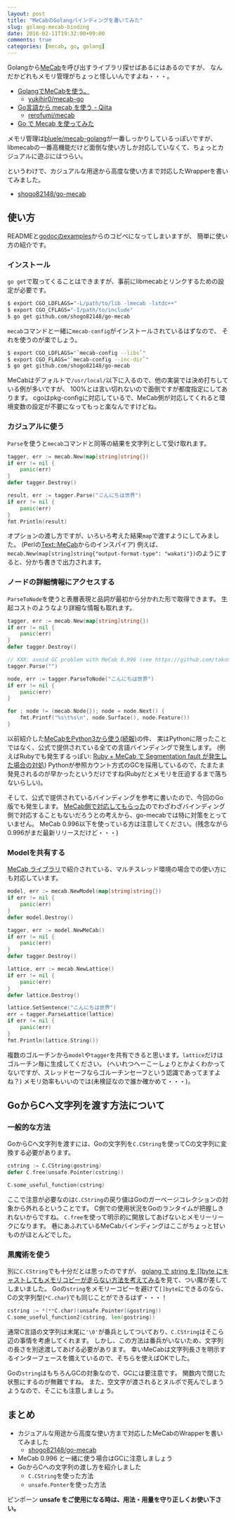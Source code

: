 ```yaml
---
layout: post
title: "MeCabのGolangバインディングを書いてみた"
slug: golang-mecab-binding
date: 2016-02-11T19:32:00+09:00
comments: true
categories: [mecab, go, golang]
---
```



Golangから[MeCab](http://taku910.github.io/mecab/)を呼び出すライブラリ探せばあるにはあるのですが、
なんだかどれもメモリ管理がちょっと怪しいんですよね・・・。

- [GolangでMeCabを使う。](http://yukihir0.hatenablog.jp/entry/2015/01/18/164446)
  - [yukihir0/mecab-go](https://github.com/yukihir0/mecab-go)
- [Go言語から mecab を使う - Qiita](http://qiita.com/rerofumi/items/2bb1e49b20f2175ecaac)
  - [rerofumi/mecab](https://bitbucket.org/rerofumi/mecab)
- [Go で Mecab を使ってみた](http://d.hatena.ne.jp/gtaka555/20091116/p2)

メモリ管理は[bluele/mecab-golang](https://github.com/bluele/mecab-golang)が一番しっかりしているっぽいですが、
libmecabの一番高機能だけど面倒な使い方しか対応していなくて、ちょっとカジュアルに遊ぶにはつらい。

というわけで、カジュアルな用途から高度な使い方まで対応したWrapperを書いてみました。

- [shogo82148/go-mecab](https://github.com/shogo82148/go-mecab)

<!-- More -->

## 使い方

READMEと[godocのexamples](https://godoc.org/github.com/shogo82148/go-mecab#pkg-examples)からのコピペになってしまいますが、
簡単に使い方の紹介です。

### インストール

`go get`で取ってくることはできますが、事前にlibmecabとリンクするための設定が必要です。

``` bash
$ export CGO_LDFLAGS="-L/path/to/lib -lmecab -lstdc++"
$ export CGO_CFLAGS="-I/path/to/include"
$ go get github.com/shogo82148/go-mecab
```

`mecab`コマンドと一緒に`mecab-config`がインストールされているはずなので、
それを使うのが楽でしょう。

``` bash
$ export CGO_LDFLAGS="`mecab-config --libs`"
$ export CGO_FLAGS="`mecab-config --inc-dir`"
$ go get github.com/shogo82148/go-mecab
```

MeCabはデフォルトで`/usr/local/`以下に入るので、他の実装では決め打ちしている例が多いですが、
100%とは言い切れないので面倒ですが都度指定にしてあります。
cgoはpkg-configに対応しているで、MeCab側が対応してくれると環境変数の設定が不要になってもっと楽なんですけどね。


### カジュアルに使う

`Parse`を使うと`mecab`コマンドと同等の結果を文字列として受け取れます。

``` go
tagger, err := mecab.New(map[string]string{})
if err != nil {
    panic(err)
}
defer tagger.Destroy()

result, err := tagger.Parse("こんにちは世界")
if err != nil {
    panic(err)
}
fmt.Println(result)
```

オプションの渡し方ですが、いろいろ考えた結果`map`で渡すようにしてみました。
(Perlの[Text::MeCab](https://metacpan.org/release/Text-MeCab)からのインスパイア)
例えば、`mecab.New(map[string]string{"output-format-type": "wakati"})`のようにすると、分かち書きで出力されます。


### ノードの詳細情報にアクセスする

`ParseToNode`を使うと表層表現と品詞が最初から分かれた形で取得できます。
生起コストのようなより詳細な情報も取れます。

``` go
tagger, err := mecab.New(map[string]string{})
if err != nil {
    panic(err)
}
defer tagger.Destroy()

// XXX: avoid GC problem with MeCab 0.996 (see https://github.com/taku910/mecab/pull/24)
tagger.Parse("")

node, err := tagger.ParseToNode("こんにちは世界")
if err != nil {
    panic(err)
}

for ; node != (mecab.Node{}); node = node.Next() {
    fmt.Printf("%s\t%s\n", node.Surface(), node.Feature())
}
```

以前紹介した[MeCabをPython3から使う(続報)](http://shogo82148.github.io/blog/2015/12/20/mecab-in-python3-final/)の件、
実はPythonに限ったことではなく、公式で提供されている全ての言語バインディングで発生します。
(例えばRubyでも発生するっぽい: [Ruby + MeCab で Segmentation fault が発生した場合の対処](http://qiita.com/Salinger/items/3448d481b5b1e6cd2efb))
Pythonが参照カウント方式のGCを採用しているので、たまたま発見されるのが早かったというだけですね(Rubyだとメモリを圧迫するまで落ちないらしい)。

そして、公式で提供されているバインディングを参考に書いたので、今回のGo版でも発生します。
[MeCab側で対応してもらった](https://github.com/taku910/mecab/pull/24)のでわざわざバインディング側で対応することもないだろうとの考えから、go-mecabでは特に対策をとっていません。
MeCab 0.996以下を使っている方は注意してください。(残念ながら0.996がまだ最新リリースだけど・・・)


### Modelを共有する

[MeCab ライブラリ](http://taku910.github.io/mecab/libmecab.html)で紹介されている、マルチスレッド環境の場合での使い方にも対応しています。

``` go
model, err := mecab.NewModel(map[string]string{})
if err != nil {
    panic(err)
}
defer model.Destroy()

tagger, err := model.NewMeCab()
if err != nil {
    panic(err)
}
defer tagger.Destroy()

lattice, err := mecab.NewLattice()
if err != nil {
    panic(err)
}
defer lattice.Destroy()

lattice.SetSentence("こんにちは世界")
err = tagger.ParseLattice(lattice)
if err != nil {
    panic(err)
}
fmt.Println(lattice.String())
```

複数のゴルーチンから`model`や`tagger`を共有できると思います。`lattice`だけはゴルーチン毎に生成してください。
(へいれつへーこーしょりとかよくわかってないですが、スレッドセーフならゴルーチンセーフという認識であってますよね？)
メモリ効率もいいのでは(未検証なので誰か確かめて・・・)。


## GoからCへ文字列を渡す方法について

### 一般的な方法

GoからCへ文字列を渡すには、Goの文字列を`C.CString`を使ってCの文字列に変換する必要があります。

``` go
cstring := C.CString(gostring)
defer C.free(unsafe.Pointer(cstring))

C.some_useful_function(cstring)
```

ここで注意が必要なのは`C.CString`の戻り値はGoのガーベージコレクションの対象から外れるということです。
C側での使用状況をGoのランタイムが把握しきれないからですね。
`C.free`を使って明示的に開放してあげないとメモリーリークになります。
巷にあふれているMeCabバインディングはここがちょっと甘いものがほとんどでした。


### 黒魔術を使う

別に`C.CString`でも十分だとは思ったのですが、
[golang で string を []byte にキャストしてもメモリコピーが走らない方法を考えてみる](http://qiita.com/mattn/items/176459728ff4f854b165)を見て、つい魔が差してしまいました。
Goの`string`をメモリーコピーを避けて`[]byte`にできるのなら、Cの文字列型(`*C.char`)でも同じことができるはず・・・！

``` go
cstring := *(**C.char)(unsafe.Pointer(&gostring))
C.some_useful_function2(cstring, len(gostring))
```

通常C言語の文字列は末尾に`'\0'`が番兵としてついており、`C.CString`はそこら辺の事情を考慮してくれます。
しかし、この方法は番兵がいないため、文字列の長さを別途渡してあげる必要があります。
幸いMeCabは文字列長さを明示するインターフェースを備えているので、そちらを使えばOKでした。

Goの`string`はもちろんGCの対象なので、GCには要注意です。
関数内で閉じた状態にするのが無難ですね。
また、空文字が渡されるとヌルポで死んでしまうようなので、そこにも注意しましょう。


## まとめ

- カジュアルな用途から高度な使い方まで対応したMeCabのWrapperを書いてみました
  - [shogo82148/go-mecab](https://github.com/shogo82148/go-mecab)
- MeCab 0.996 と一緒に使う場合はGCに注意しましょう
- GoからCへの文字列の渡し方を紹介しました
  - `C.CString`を使った方法
  - `unsafe.Ponter`を使った方法

ピンポーン **unsafe をご使用になる時は、用法・用量を守り正しくお使い下さい。**
